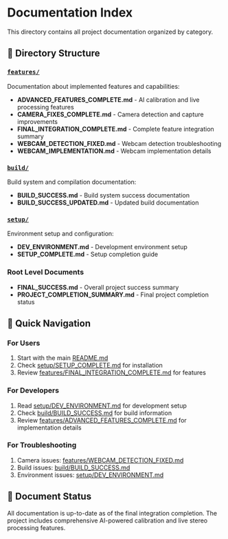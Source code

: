# Documentation Index

This directory contains all project documentation organized by category.

## 📁 Directory Structure

### [`features/`](features/)
Documentation about implemented features and capabilities:
- **ADVANCED_FEATURES_COMPLETE.md** - AI calibration and live processing features
- **CAMERA_FIXES_COMPLETE.md** - Camera detection and capture improvements
- **FINAL_INTEGRATION_COMPLETE.md** - Complete feature integration summary
- **WEBCAM_DETECTION_FIXED.md** - Webcam detection troubleshooting
- **WEBCAM_IMPLEMENTATION.md** - Webcam implementation details

### [`build/`](build/)
Build system and compilation documentation:
- **BUILD_SUCCESS.md** - Build system success documentation
- **BUILD_SUCCESS_UPDATED.md** - Updated build documentation

### [`setup/`](setup/)
Environment setup and configuration:
- **DEV_ENVIRONMENT.md** - Development environment setup
- **SETUP_COMPLETE.md** - Setup completion guide

### Root Level Documents
- **FINAL_SUCCESS.md** - Overall project success summary
- **PROJECT_COMPLETION_SUMMARY.md** - Final project completion status

## 📖 Quick Navigation

### For Users
1. Start with the main [README.md](../README.md)
2. Check [setup/SETUP_COMPLETE.md](setup/SETUP_COMPLETE.md) for installation
3. Review [features/FINAL_INTEGRATION_COMPLETE.md](features/FINAL_INTEGRATION_COMPLETE.md) for features

### For Developers
1. Read [setup/DEV_ENVIRONMENT.md](setup/DEV_ENVIRONMENT.md) for development setup
2. Check [build/BUILD_SUCCESS.md](build/BUILD_SUCCESS.md) for build information
3. Review [features/ADVANCED_FEATURES_COMPLETE.md](features/ADVANCED_FEATURES_COMPLETE.md) for implementation details

### For Troubleshooting
1. Camera issues: [features/WEBCAM_DETECTION_FIXED.md](features/WEBCAM_DETECTION_FIXED.md)
2. Build issues: [build/BUILD_SUCCESS.md](build/BUILD_SUCCESS.md)
3. Environment issues: [setup/DEV_ENVIRONMENT.md](setup/DEV_ENVIRONMENT.md)

## 📝 Document Status

All documentation is up-to-date as of the final integration completion.
The project includes comprehensive AI-powered calibration and live stereo processing features.

